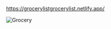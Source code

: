 https://grocerylistgrocerylist.netlify.app/



![Grocery](https://user-images.githubusercontent.com/121459925/229365021-13e03788-8c06-4c2c-920e-7055fc9aadae.jpg)
